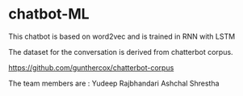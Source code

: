 # chatbot-ML
This chatbot is based on word2vec and is trained in RNN with LSTM

The dataset for the conversation is derived from chatterbot corpus.

https://github.com/gunthercox/chatterbot-corpus

The team members are :
Yudeep Rajbhandari
Ashchal Shrestha
